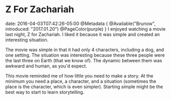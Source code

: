 # Z For Zachariah
date: 2016-04-03T07:42:26-05:00
@Metadata {
  @Available("Brunow", introduced: "2017.01.20")
  @PageColor(purple)
}
I enjoyed watching a movie last night, Z for Zachariah. I liked it because it was simple and created an interesting situation.

The movie was simple in that it had only 4 characters, including a dog, and one setting. The situation was interesting because these three people were the last three on Earth (that we know of). The dynamic between them was awkward and human, as you'd expect.

This movie reminded me of how little you need to make a story. At the minimum you need a place, a character, and a situation (sometimes the place is the character, which is even simpler). Starting simple might be the best way to start to learn storytelling.

